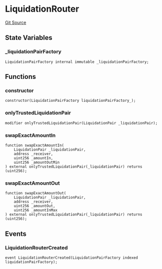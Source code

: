 # LiquidationRouter
[Git Source](https://github.com/pooltogether/v5-liquidator/blob/ec165bc70ce06ff56ed5f6b62ef103b1443540b8/src/LiquidationRouter.sol)


## State Variables
### _liquidationPairFactory

```solidity
LiquidationPairFactory internal immutable _liquidationPairFactory;
```


## Functions
### constructor


```solidity
constructor(LiquidationPairFactory liquidationPairFactory_);
```

### onlyTrustedLiquidationPair


```solidity
modifier onlyTrustedLiquidationPair(LiquidationPair _liquidationPair);
```

### swapExactAmountIn


```solidity
function swapExactAmountIn(
    LiquidationPair _liquidationPair,
    address _receiver,
    uint256 _amountIn,
    uint256 _amountOutMin
) external onlyTrustedLiquidationPair(_liquidationPair) returns (uint256);
```

### swapExactAmountOut


```solidity
function swapExactAmountOut(
    LiquidationPair _liquidationPair,
    address _receiver,
    uint256 _amountOut,
    uint256 _amountInMax
) external onlyTrustedLiquidationPair(_liquidationPair) returns (uint256);
```

## Events
### LiquidationRouterCreated

```solidity
event LiquidationRouterCreated(LiquidationPairFactory indexed liquidationPairFactory);
```


